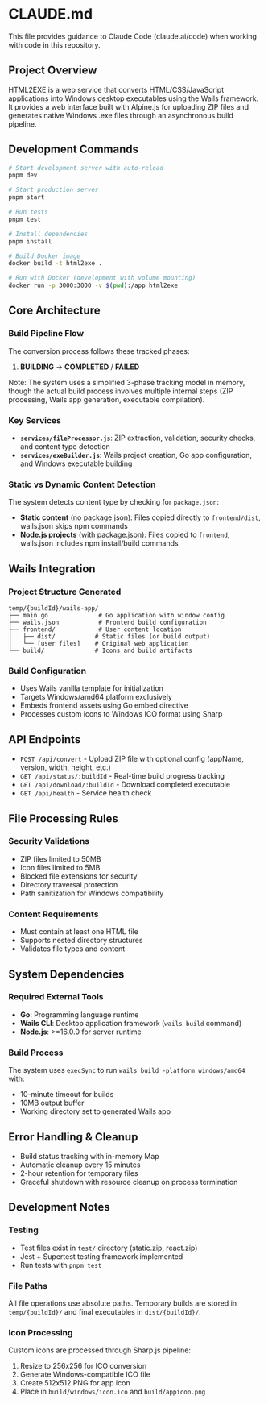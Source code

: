 # CLAUDE.md

This file provides guidance to Claude Code (claude.ai/code) when working with code in this repository.

## Project Overview

HTML2EXE is a web service that converts HTML/CSS/JavaScript applications into Windows desktop executables using the Wails framework. It provides a web interface built with Alpine.js for uploading ZIP files and generates native Windows .exe files through an asynchronous build pipeline.

## Development Commands

```bash
# Start development server with auto-reload
pnpm dev

# Start production server
pnpm start

# Run tests
pnpm test

# Install dependencies
pnpm install

# Build Docker image
docker build -t html2exe .

# Run with Docker (development with volume mounting)
docker run -p 3000:3000 -v $(pwd):/app html2exe
```

## Core Architecture

### Build Pipeline Flow
The conversion process follows these tracked phases:
1. **BUILDING** → **COMPLETED** / **FAILED**

Note: The system uses a simplified 3-phase tracking model in memory, though the actual build process involves multiple internal steps (ZIP processing, Wails app generation, executable compilation).

### Key Services
- **`services/fileProcessor.js`**: ZIP extraction, validation, security checks, and content type detection
- **`services/exeBuilder.js`**: Wails project creation, Go app configuration, and Windows executable building

### Static vs Dynamic Content Detection
The system detects content type by checking for `package.json`:
- **Static content** (no package.json): Files copied directly to `frontend/dist`, wails.json skips npm commands
- **Node.js projects** (with package.json): Files copied to `frontend`, wails.json includes npm install/build commands

## Wails Integration

### Project Structure Generated
```
temp/{buildId}/wails-app/
├── main.go              # Go application with window config
├── wails.json           # Frontend build configuration
├── frontend/            # User content location
│   ├── dist/           # Static files (or build output)
│   └── [user files]    # Original web application
└── build/              # Icons and build artifacts
```

### Build Configuration
- Uses Wails vanilla template for initialization
- Targets Windows/amd64 platform exclusively
- Embeds frontend assets using Go embed directive
- Processes custom icons to Windows ICO format using Sharp

## API Endpoints

- `POST /api/convert` - Upload ZIP file with optional config (appName, version, width, height, etc.)
- `GET /api/status/:buildId` - Real-time build progress tracking
- `GET /api/download/:buildId` - Download completed executable
- `GET /api/health` - Service health check

## File Processing Rules

### Security Validations
- ZIP files limited to 50MB
- Icon files limited to 5MB
- Blocked file extensions for security
- Directory traversal protection
- Path sanitization for Windows compatibility

### Content Requirements
- Must contain at least one HTML file
- Supports nested directory structures
- Validates file types and content

## System Dependencies

### Required External Tools
- **Go**: Programming language runtime
- **Wails CLI**: Desktop application framework (`wails build` command)
- **Node.js**: >=16.0.0 for server runtime

### Build Process
The system uses `execSync` to run `wails build -platform windows/amd64` with:
- 10-minute timeout for builds
- 10MB output buffer
- Working directory set to generated Wails app

## Error Handling & Cleanup

- Build status tracking with in-memory Map
- Automatic cleanup every 15 minutes
- 2-hour retention for temporary files
- Graceful shutdown with resource cleanup on process termination

## Development Notes

### Testing
- Test files exist in `test/` directory (static.zip, react.zip)
- Jest + Supertest testing framework implemented
- Run tests with `pnpm test`

### File Paths
All file operations use absolute paths. Temporary builds are stored in `temp/{buildId}/` and final executables in `dist/{buildId}/`.

### Icon Processing
Custom icons are processed through Sharp.js pipeline:
1. Resize to 256x256 for ICO conversion
2. Generate Windows-compatible ICO file
3. Create 512x512 PNG for app icon
4. Place in `build/windows/icon.ico` and `build/appicon.png`